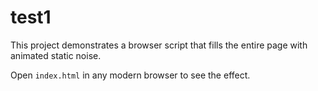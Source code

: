 # test1

This project demonstrates a browser script that fills the entire page with animated static noise.

Open `index.html` in any modern browser to see the effect.
